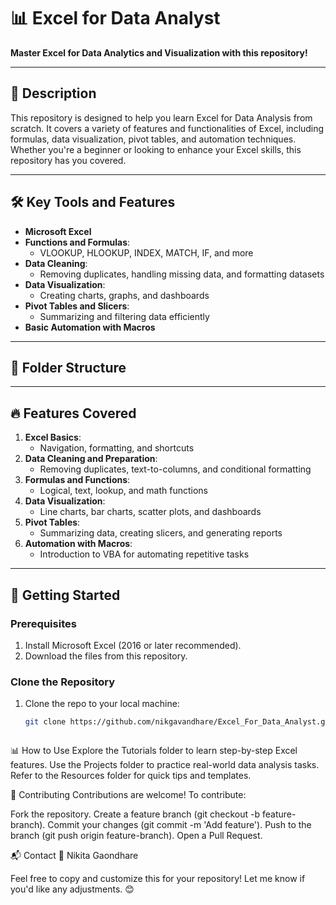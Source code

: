 # 📊 Excel for Data Analyst  


**Master Excel for Data Analytics and Visualization with this repository!**

---

## 📖 **Description**  
This repository is designed to help you learn Excel for Data Analysis from scratch. It covers a variety of features and functionalities of Excel, including formulas, data visualization, pivot tables, and automation techniques. Whether you're a beginner or looking to enhance your Excel skills, this repository has you covered.

---

## 🛠️ **Key Tools and Features**
- **Microsoft Excel**
- **Functions and Formulas**:  
  - VLOOKUP, HLOOKUP, INDEX, MATCH, IF, and more  
- **Data Cleaning**:  
  - Removing duplicates, handling missing data, and formatting datasets  
- **Data Visualization**:  
  - Creating charts, graphs, and dashboards  
- **Pivot Tables and Slicers**:  
  - Summarizing and filtering data efficiently  
- **Basic Automation with Macros**  

---

## 📂 **Folder Structure**


---

## 🔥 **Features Covered**
1. **Excel Basics**:  
   - Navigation, formatting, and shortcuts  
2. **Data Cleaning and Preparation**:  
   - Removing duplicates, text-to-columns, and conditional formatting  
3. **Formulas and Functions**:  
   - Logical, text, lookup, and math functions  
4. **Data Visualization**:  
   - Line charts, bar charts, scatter plots, and dashboards  
5. **Pivot Tables**:  
   - Summarizing data, creating slicers, and generating reports  
6. **Automation with Macros**:  
   - Introduction to VBA for automating repetitive tasks  

---

## 🚀 **Getting Started**
### Prerequisites  
1. Install Microsoft Excel (2016 or later recommended).  
2. Download the files from this repository.

### Clone the Repository  
1. Clone the repo to your local machine:  
   ```bash
   git clone https://github.com/nikgavandhare/Excel_For_Data_Analyst.git



📊 How to Use
Explore the Tutorials folder to learn step-by-step Excel features.
Use the Projects folder to practice real-world data analysis tasks.
Refer to the Resources folder for quick tips and templates.



🤝 Contributing
Contributions are welcome! To contribute:

Fork the repository.
Create a feature branch (git checkout -b feature-branch).
Commit your changes (git commit -m 'Add feature').
Push to the branch (git push origin feature-branch).
Open a Pull Request.


📬 Contact
📧 Nikita Gaondhare

Feel free to copy and customize this for your repository! Let me know if you'd like any adjustments. 😊



